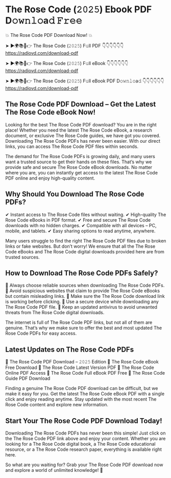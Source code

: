 # The Rose Code (𝟸𝟶𝟸𝟻) Ebook PDF D𝚘𝚠𝚗𝚕𝚘a𝚍 𝙵𝚛𝚎𝚎

💥 The Rose Code PDF Download Now! 💥

➤ ►🌍📚📱👉 The Rose Code (𝟸𝟶𝟸𝟻) F𝚞ll PDF 👇👇👇👇👇👇
https://radiovd.com/download-pdf

➤ ►🌍📚📱👉 The Rose Code (𝟸𝟶𝟸𝟻) F𝚞ll eBook 👇👇👇👇👇👇
https://radiovd.com/download-pdf

➤ ►🌍📚📱👉 The Rose Code (𝟸𝟶𝟸𝟻) F𝚞ll eBook PDF D𝚘𝚠𝚗𝚕𝚘a𝚍 👇👇👇👇👇👇
https://radiovd.com/download-pdf

## The Rose Code PDF Download – Get the Latest The Rose Code eBook Now!

Looking for the best The Rose Code PDF download? You are in the right place! Whether you need the latest The Rose Code eBook, a research document, or exclusive The Rose Code guides, we have got you covered. Downloading The Rose Code PDFs has never been easier. With our direct links, you can access The Rose Code PDF files within seconds.

The demand for The Rose Code PDFs is growing daily, and many users want a trusted source to get their hands on these files. That’s why we provide safe and secure The Rose Code eBook downloads. No matter where you are, you can instantly get access to the latest The Rose Code PDF online and enjoy high-quality content.

## Why Should You Download The Rose Code PDFs?

✔ Instant access to The Rose Code files without waiting.
✔ High-quality The Rose Code eBooks in PDF format.
✔ Free and secure The Rose Code downloads with no hidden charges.
✔ Compatible with all devices – PC, mobile, and tablets.
✔ Easy sharing options to read anytime, anywhere.

Many users struggle to find the right The Rose Code PDF files due to broken links or fake websites. But don’t worry! We ensure that all the The Rose Code eBooks and The Rose Code digital downloads provided here are from trusted sources.

## How to Download The Rose Code PDFs Safely?

📌 Always choose reliable sources when downloading The Rose Code PDFs.
📌 Avoid suspicious websites that claim to provide The Rose Code eBooks but contain misleading links.
📌 Make sure the The Rose Code download link is working before clicking.
📌 Use a secure device while downloading any The Rose Code PDF file.
📌 Keep an updated antivirus to avoid unwanted threats from The Rose Code digital downloads.

The internet is full of The Rose Code PDF links, but not all of them are genuine. That’s why we make sure to offer the best and most updated The Rose Code PDFs for easy access.

## Latest Updates on The Rose Code PDFs

🔹 The Rose Code PDF Download – 𝟸𝟶𝟸𝟻 Edition
🔹 The Rose Code eBook Free Download
🔹 The Rose Code Latest Version PDF
🔹 The Rose Code Online PDF Access
🔹 The Rose Code Full eBook PDF Free
🔹 The Rose Code Guide PDF Download

Finding a genuine The Rose Code PDF download can be difficult, but we make it easy for you. Get the latest The Rose Code eBook PDF with a single click and enjoy reading anytime. Stay updated with the most recent The Rose Code content and explore new information.

## Start Your The Rose Code PDF Download Today!

Downloading The Rose Code PDFs has never been this simple! Just click on the The Rose Code PDF link above and enjoy your content. Whether you are looking for a The Rose Code digital book, a The Rose Code educational resource, or a The Rose Code research paper, everything is available right here.

So what are you waiting for? Grab your The Rose Code PDF download now and explore a world of unlimited knowledge! 🚀